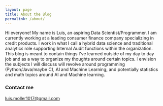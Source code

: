 ```yaml
---
layout: page
title: About the Blog
permalink: /about/
---
```

Hi everyone! My name is Luis, an aspiring Data Scientist/Programmer. I am currently working at a leading consumer finance company specializing in credit products. I work in what I call a hybrid data science and traditional analytics role supporting Internal Audit functions within the organization. This blog is meant to contain things I've learned outside of my day to day job and as a way to organize my thoughts around certain topics. I envision the subjects I will discuss will revolve around programming (Python/Java/maybe C), AI and Machine Learning, and potentially statistics and math topics around AI and Machine learning. 



### Contact me

[luis.moller1017@gmail.com](mailto:luis.moller1017@gmail.com)
